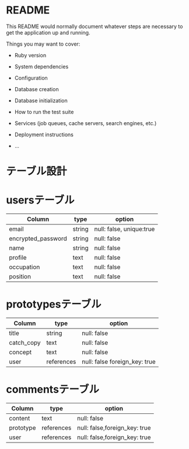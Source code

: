 # README

This README would normally document whatever steps are necessary to get the
application up and running.

Things you may want to cover:

* Ruby version

* System dependencies

* Configuration

* Database creation

* Database initialization

* How to run the test suite

* Services (job queues, cache servers, search engines, etc.)

* Deployment instructions

* ...

# テーブル設計

# usersテーブル

| Column             | type    | option                   |
| ------------------ | ------- | ------------------------ |
| email              | string  | null: false, unique:true |
| encrypted_password | string  | null: false              |
| name               | string  | null: false              |
| profile            | text    | null: false              |
| occupation         | text    | null: false              |
| position           | text    | null: false              |


# prototypesテーブル

| Column             | type       | option                        |
| ------------------ | ---------- | ----------------------------- |
| title              | string     | null: false                   |
| catch_copy         | text       | null: false                   |
| concept            | text       | null: false                   |
| user               | references | null: false foreign_key: true |



# commentsテーブル

| Column             | type       | option                        |
| ------------------ | ---------- | ----------------------------- |
| content            | text       | null: false                   |
| prototype          | references | null: false,foreign_key: true |
| user               | references | null: false,foreign_key: true |